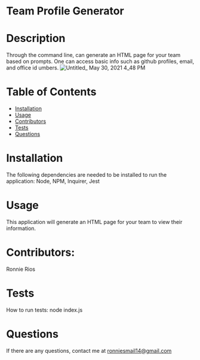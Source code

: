 # Team Profile Generator 
 
  # Description
  Through the command line, can generate an HTML page for your team based on prompts. One can access basic info such as github profiles, email, and office id umbers.
![Untitled_ May 30, 2021 4_48 PM](https://user-images.githubusercontent.com/79483108/120121078-1dc25780-c167-11eb-875c-3a0e36196f4b.gif)

  # Table of Contents
  * [Installation](#installation)
  * [Usage](#usage)
  * [Contributors](#contributors)
  * [Tests](#tests)
  * [Questions](#questions)
  
  # Installation
  The following dependencies are needed to be installed to run the application: 
  Node, NPM, Inquirer, Jest
  # Usage
  This application will generate an HTML page for your team to view their information.
 
  # Contributors:
  Ronnie Rios
  # Tests
  How to run tests: node index.js
  # Questions
  If there are any questions, contact me at ronniesmail14@gmail.com
